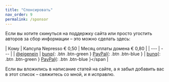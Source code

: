 ```yaml
---
title: "Спонсировать"
nav_order: 9
permalink: /sponsor
---
```


Если вы хотите скинуться на поддержку сайта или просто угостить авторов за сбор информации – это можно сделать здесь:

| Кому | Капсула Nepresso € 0,50 | Месяц оплаты домена € 0,80 |
| --- | --- |
| [@eigenein](https://t.me/eigenein) | <span class="fs-5">[bunq](https://bunq.me/eigenein/0.50){: .btn .btn-green }</span> <span class="fs-5">[PayPal](https://paypal.me/eigenein/0.50){: .btn .btn-blue }</span> | <span class="fs-5">[bunq](https://bunq.me/eigenein/0.80){: .btn .btn-green }</span> <span class="fs-5">[PayPal](https://paypal.me/eigenein/0.80){: .btn .btn-blue }</span |

Если вы вложились в написание статей на сайте, а я забыл добавить вас в этот список – свяжитесь со мной, и я исправлю.
